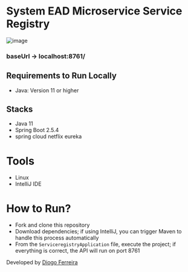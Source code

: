 # System EAD Microservice Service Registry
![image](https://github.com/DgSantos017/sistema-ead-microservice-course/assets/62971277/b177370d-3b7f-4f0f-a642-eb0910ee8f30)

### baseUrl -> localhost:8761/

## Requirements to Run Locally
- Java: Version 11 or higher

## Stacks
- Java 11
- Spring Boot 2.5.4
- spring cloud netflix eureka

# Tools
- Linux
- IntelliJ IDE

# How to Run?
- Fork and clone this repository
- Download dependencies; if using IntelliJ, you can trigger Maven to handle this process automatically
- From the ``ServiceregistryApplication`` file, execute the project; if everything is correct, the API will run on port 8761

Developed by [Diogo Ferreira](https://www.linkedin.com/in/diogo-santos01/)
